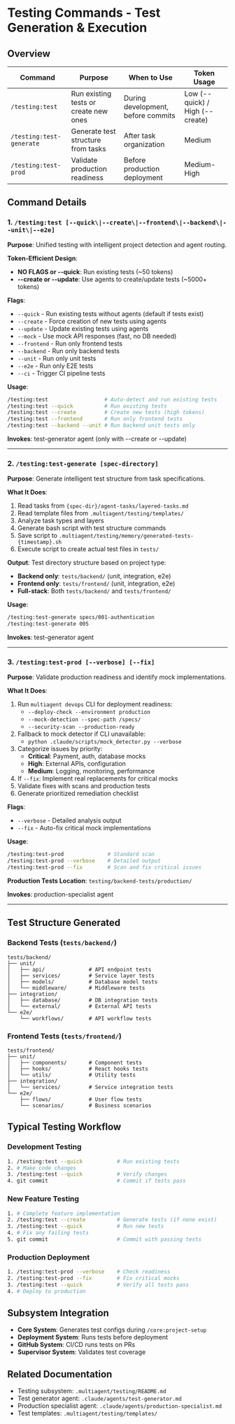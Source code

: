 # Testing Commands - Test Generation & Execution

## Overview

| Command | Purpose | When to Use | Token Usage |
|---------|---------|-------------|-------------|
| `/testing:test` | Run existing tests or create new ones | During development, before commits | Low (--quick) / High (--create) |
| `/testing:test-generate` | Generate test structure from tasks | After task organization | Medium |
| `/testing:test-prod` | Validate production readiness | Before production deployment | Medium-High |

## Command Details

### 1. `/testing:test [--quick\|--create\|--frontend\|--backend\|--unit\|--e2e]`

**Purpose**: Unified testing with intelligent project detection and agent routing.

**Token-Efficient Design**:
- **NO FLAGS or --quick**: Run existing tests (~50 tokens)
- **--create or --update**: Use agents to create/update tests (~5000+ tokens)

**Flags**:
- `--quick` - Run existing tests without agents (default if tests exist)
- `--create` - Force creation of new tests using agents
- `--update` - Update existing tests using agents
- `--mock` - Use mock API responses (fast, no DB needed)
- `--frontend` - Run only frontend tests
- `--backend` - Run only backend tests
- `--unit` - Run only unit tests
- `--e2e` - Run only E2E tests
- `--ci` - Trigger CI pipeline tests

**Usage**:
```bash
/testing:test                  # Auto-detect and run existing tests
/testing:test --quick          # Run existing tests
/testing:test --create         # Create new tests (high tokens)
/testing:test --frontend       # Run only frontend tests
/testing:test --backend --unit # Run backend unit tests only
```

**Invokes**: test-generator agent (only with --create or --update)

---

### 2. `/testing:test-generate [spec-directory]`

**Purpose**: Generate intelligent test structure from task specifications.

**What It Does**:
1. Read tasks from `{spec-dir}/agent-tasks/layered-tasks.md`
2. Read template files from `.multiagent/testing/templates/`
3. Analyze task types and layers
4. Generate bash script with test structure commands
5. Save script to `.multiagent/testing/memory/generated-tests-{timestamp}.sh`
6. Execute script to create actual test files in `tests/`

**Output**: Test directory structure based on project type:
- **Backend only**: `tests/backend/` (unit, integration, e2e)
- **Frontend only**: `tests/frontend/` (unit, integration, e2e)
- **Full-stack**: Both `tests/backend/` and `tests/frontend/`

**Usage**:
```bash
/testing:test-generate specs/001-authentication
/testing:test-generate 005
```

**Invokes**: test-generator agent

---

### 3. `/testing:test-prod [--verbose] [--fix]`

**Purpose**: Validate production readiness and identify mock implementations.

**What It Does**:
1. Run `multiagent devops` CLI for deployment readiness:
   - `--deploy-check --environment production`
   - `--mock-detection --spec-path /specs/`
   - `--security-scan --production-ready`
2. Fallback to mock detector if CLI unavailable:
   - `python .claude/scripts/mock_detector.py --verbose`
3. Categorize issues by priority:
   - **Critical**: Payment, auth, database mocks
   - **High**: External APIs, configuration
   - **Medium**: Logging, monitoring, performance
4. If `--fix`: Implement real replacements for critical mocks
5. Validate fixes with scans and production tests
6. Generate prioritized remediation checklist

**Flags**:
- `--verbose` - Detailed analysis output
- `--fix` - Auto-fix critical mock implementations

**Usage**:
```bash
/testing:test-prod              # Standard scan
/testing:test-prod --verbose    # Detailed output
/testing:test-prod --fix        # Scan and fix critical issues
```

**Production Tests Location**: `testing/backend-tests/production/`

**Invokes**: production-specialist agent

---

## Test Structure Generated

### Backend Tests (`tests/backend/`)
```
tests/backend/
├── unit/
│   ├── api/              # API endpoint tests
│   ├── services/         # Service layer tests
│   ├── models/           # Database model tests
│   └── middleware/       # Middleware tests
├── integration/
│   ├── database/         # DB integration tests
│   └── external/         # External API tests
└── e2e/
    └── workflows/        # API workflow tests
```

### Frontend Tests (`tests/frontend/`)
```
tests/frontend/
├── unit/
│   ├── components/       # Component tests
│   ├── hooks/            # React hooks tests
│   └── utils/            # Utility tests
├── integration/
│   └── services/         # Service integration tests
└── e2e/
    ├── flows/            # User flow tests
    └── scenarios/        # Business scenarios
```

## Typical Testing Workflow

### Development Testing
```bash
1. /testing:test --quick           # Run existing tests
2. # Make code changes
3. /testing:test --quick           # Verify changes
4. git commit                      # Commit if tests pass
```

### New Feature Testing
```bash
1. # Complete feature implementation
2. /testing:test --create          # Generate tests (if none exist)
3. /testing:test --quick           # Run new tests
4. # Fix any failing tests
5. git commit                      # Commit with passing tests
```

### Production Deployment
```bash
1. /testing:test-prod --verbose    # Check readiness
2. /testing:test-prod --fix        # Fix critical mocks
3. /testing:test --quick           # Verify all tests pass
4. # Deploy to production
```

## Subsystem Integration

- **Core System**: Generates test configs during `/core:project-setup`
- **Deployment System**: Runs tests before deployment
- **GitHub System**: CI/CD runs tests on PRs
- **Supervisor System**: Validates test coverage

## Related Documentation

- Testing subsystem: `.multiagent/testing/README.md`
- Test generator agent: `.claude/agents/test-generator.md`
- Production specialist agent: `.claude/agents/production-specialist.md`
- Test templates: `.multiagent/testing/templates/`
